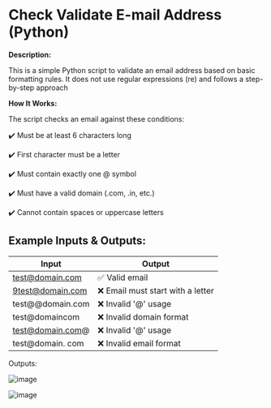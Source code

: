 # Check Validate E-mail Address (Python)

**Description:**

This is a simple Python script to validate an email address based on basic formatting rules. It does not use regular expressions (re) and follows a step-by-step approach

**How It Works:**

The script checks an email against these conditions:

✔️ Must be at least 6 characters long

✔️ First character must be a letter

✔️ Must contain exactly one @ symbol

✔️ Must have a valid domain (.com, .in, etc.)

✔️ Cannot contain spaces or uppercase letters

## Example Inputs & Outputs:  

| Input               | Output                            |
|---------------------|---------------------------------|
| test@domain.com    | ✅ Valid email                  |
| 9test@domain.com   | ❌ Email must start with a letter |
| test@@domain.com   | ❌ Invalid '@' usage             |
| test@domaincom     | ❌ Invalid domain format         |
| test@domain.com@   | ❌ Invalid '@' usage             |
| test@domain. com   | ❌ Invalid email format          |

Outputs:


![image](https://github.com/user-attachments/assets/27524ce5-5731-44d2-a1fe-c86c020744f1)


![image](https://github.com/user-attachments/assets/ee8ee2bb-37d0-4d1b-9802-8c0b3a074229)


